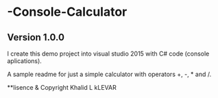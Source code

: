 # -Console-Calculator

## Version 1.0.0

I create this demo project into visual studio 2015 with C# code (console aplications).

A sample readme for just a simple calculator with operators +, -, * and /.

**lisence & Copyright
Khalid L kLEVAR


